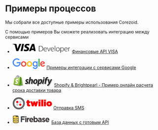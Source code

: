 # Примеры процессов

Мы собрали все доступные примеры использования Corezoid.

С помощью примеров Вы сможете реализовать интеграцию между сервисами


*   <img src="img/visa/logo.png" height="30"> [Финансовые API VISA](visa/README.md)

*   <img src="img/google/google_logo.png" height="35"> [Примеры интеграции с сервисами Google](google/README.md)

*   <img src="img/Brightpearl/shopify.png" height="40"> [Shopify & Brightpearl - Пример онлайн расчета срока доставки товара](brightpearl_&_shopify/README.md)

*   <img src="img/twilio_logo.png" height="40"> [Отправка SMS](twilio/README.md)

*   <img src="img/firebase/firebase_logo.png" height="30"> [База данных с готовым API](firebase/README.md)
